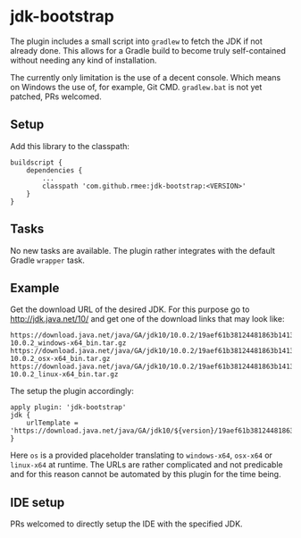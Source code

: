 # jdk-bootstrap

The plugin includes a small script into `gradlew` to fetch the JDK if not already done.
This allows for a Gradle build to become truly self-contained without needing any kind
of installation.

The currently only limitation is the use of a decent console. Which means on Windows the use of,
for example, Git CMD. `gradlew.bat` is not yet patched, PRs welcomed.



## Setup

Add this library to the classpath:

```
buildscript {
	dependencies {
	    ...
		classpath 'com.github.rmee:jdk-bootstrap:<VERSION>'
	}
}
```

## Tasks

No new tasks are available. The plugin rather integrates with the default Gradle `wrapper` task.


## Example


Get the download URL of the desired JDK. For this purpose go to http://jdk.java.net/10/
and get one of the download links that may look like:
 
```
https://download.java.net/java/GA/jdk10/10.0.2/19aef61b38124481863b1413dce1855f/13/openjdk-10.0.2_windows-x64_bin.tar.gz
https://download.java.net/java/GA/jdk10/10.0.2/19aef61b38124481863b1413dce1855f/13/openjdk-10.0.2_osx-x64_bin.tar.gz
https://download.java.net/java/GA/jdk10/10.0.2/19aef61b38124481863b1413dce1855f/13/openjdk-10.0.2_linux-x64_bin.tar.gz 
```
 
The setup the plugin accordingly:

```
apply plugin: 'jdk-bootstrap'
jdk {
	urlTemplate = 'https://download.java.net/java/GA/jdk10/${version}/19aef61b38124481863b1413dce1855f/13/openjdk-${version}_${os}_bin.tar.gz'
}
```

Here `os` is a provided placeholder translating to `windows-x64`, `osx-x64` or `linux-x64` at runtime.
The URLs are rather complicated and not predicable and for this reason cannot be automated by this plugin
for the time being.


## IDE setup

PRs welcomed to directly setup the IDE with the specified JDK.







